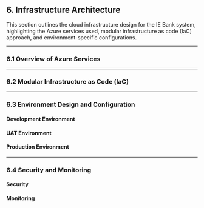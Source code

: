 ## 6. Infrastructure Architecture

This section outlines the cloud infrastructure design for the IE Bank system, highlighting the Azure services used, modular infrastructure as code (IaC) approach, and environment-specific configurations.

---

### 6.1 Overview of Azure Services
<!-- Provide a brief overview of key Azure services used in the project -->

---

### 6.2 Modular Infrastructure as Code (IaC)
<!-- Describe how IaC is implemented using tools like Azure Bicep -->

---

### 6.3 Environment Design and Configuration
#### Development Environment
<!-- Details about the Development environment -->
#### UAT Environment
<!-- Details about the UAT environment -->
#### Production Environment
<!-- Details about the Production environment -->

---

### 6.4 Security and Monitoring
#### Security
<!-- Include details on secure credential management and access control -->
#### Monitoring
<!-- Describe the monitoring tools and strategies implemented -->
